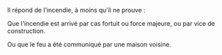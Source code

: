   
 Il répond de l'incendie, à moins qu'il ne prouve :  

  
 Que l'incendie est arrivé par cas fortuit ou force majeure, ou par vice de construction.  

  
 Ou que le feu a été communiqué par une maison voisine.  
